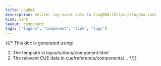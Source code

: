 ```yaml
---
title: LogDNA
description: Deliver log event data to [LogDNA](https://logdna.com)
kind: sink
layout: component
tags: ["logdna", "component", "sink", "logs"]
---
```


{{/*
This doc is generated using:

1. The template in layouts/docs/component.html
2. The relevant CUE data in cue/reference/components/...
*/}}
